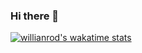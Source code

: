 ### Hi there 👋

[![willianrod's wakatime stats](https://github-readme-stats.vercel.app/api/wakatime?username=sangjinCHOI)](https://github.com/anuraghazra/github-readme-stats)


<!--
**sangjinCHOI/sangjinCHOI** is a ✨ _special_ ✨ repository because its `README.md` (this file) appears on your GitHub profile.

Here are some ideas to get you started:

- 🔭 I’m currently working on ...
- 🌱 I’m currently learning ...
- 👯 I’m looking to collaborate on ...
- 🤔 I’m looking for help with ...
- 💬 Ask me about ...
- 📫 How to reach me: ...
- 😄 Pronouns: ...
- ⚡ Fun fact: ...
-->
